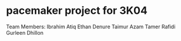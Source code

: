 # pacemaker project for 3K04
Team Members:
Ibrahim Atiq
Ethan Denure
Taimur Azam
Tamer Rafidi
Gurleen Dhillon
